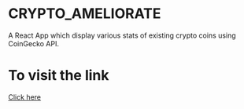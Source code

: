 # CRYPTO_AMELIORATE
 A React App which display various stats of existing crypto coins using CoinGecko API.

# To visit the link
<a href="https://vvcrypto.herokuapp.com/">Click here</a>
